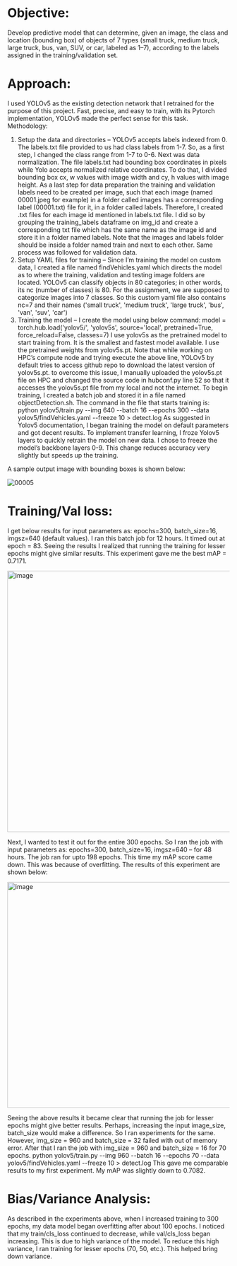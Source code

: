 # Objective:
Develop predictive model that can determine, given an image, the class and location (bounding box) of objects of 7 types (small truck, medium truck, large truck, bus, van, SUV, or car, labeled as 1–7), according to the labels assigned in the training/validation set.
# Approach:
I used YOLOv5 as the existing detection network that I retrained for the purpose of this project. Fast, precise, and easy to train, with its Pytorch implementation, YOLOv5 made the perfect sense for this task.
Methodology:
1. Setup the data and directories – YOLOv5 accepts labels indexed from 0. The labels.txt file provided to us had class labels from 1-7. So, as a first step, I changed the class range from 1-7 to 0-6. Next was data normalization. The file labels.txt had bounding box coordinates in pixels while Yolo accepts normalized relative coordinates. To do that, I divided bounding box cx, w values with image width and cy, h values with image height. As a last step for data preparation the training and validation labels need to be created per image, such that each image (named 00001.jpeg for example) in a folder called images has a corresponding label (00001.txt) file for it, in a folder called labels. Therefore, I created .txt files for each image id mentioned in labels.txt file. I did so by grouping the training_labels dataframe on img_id and create a corresponding txt file which has the same name as the image id and store it in a folder named labels. Note that the images and labels folder should be inside a folder named train and next to each other. Same process was followed for validation data.
2. Setup YAML files for training – Since I’m training the model on custom data, I created a file named findVehicles.yaml which directs the model as to where the training, validation and testing image folders are located. YOLOv5 can classify objects in 80 categories; in other words, its nc (number of classes) is 80. For the assignment, we are supposed to categorize images into 7 classes. So this custom yaml file also contains nc=7 and their names ('small truck', 'medium truck', 'large truck', 'bus', 'van', 'suv', 'car')
3. Training the model – I create the model using below command:
model = torch.hub.load('yolov5/', 'yolov5s', source='local', pretrained=True, force_reload=False, classes=7)
I use yolov5s as the pretrained model to start training from. It is the smallest and fastest model available. I use the pretrained weights from yolov5s.pt. Note that while working on HPC’s compute node and trying execute the above line, YOLOv5 by default tries to access github repo to download the latest version of yolov5s.pt. to overcome this issue, I manually uploaded the yolov5s.pt file on HPC and changed the source code in hubconf.py line 52 so that it accesses the yolov5s.pt file from my local and not the internet.
To begin training, I created a batch job and stored it in a file named objectDetection.sh. The command in the file that starts training is:
python yolov5/train.py --img 640 --batch 16 --epochs 300 --data yolov5/findVehicles.yaml --freeze 10 > detect.log
As suggested in Yolov5 documentation, I began training the model on default parameters and got decent results. To implement transfer learning, I froze Yolov5 layers to quickly retrain the model on new data. I chose to freeze the model’s backbone layers 0-9. This change reduces accuracy very slightly but speeds up the training.

A sample output image with bounding boxes is shown below:

![00005](https://user-images.githubusercontent.com/4620848/182739765-c7a41864-96d4-48cf-b1bd-33fce9a18d80.jpeg)

# Training/Val loss:
I get below results for input parameters as: epochs=300, batch_size=16, imgsz=640 (default values). I ran this batch job for 12 hours. It timed out at epoch = 83. Seeing the results I realized that running the training for lesser epochs might give similar results. This experiment gave me the best mAP = 0.7171.

<img width="591" alt="image" src="https://user-images.githubusercontent.com/4620848/182724515-440ce15c-4fef-4b17-84d0-2da3cfbc8616.png">

Next, I wanted to test it out for the entire 300 epochs. So I ran the job with input parameters as: epochs=300, batch_size=16, imgsz=640 – for 48 hours. The job ran for upto 198 epochs. This time my mAP score came down. This was because of overfitting. The results of this experiment are shown below:

<img width="511" alt="image" src="https://user-images.githubusercontent.com/4620848/182724583-2cb3ff2c-a5fc-46f9-9fae-b6f6f75323f2.png">

Seeing the above results it became clear that running the job for lesser epochs might give better results. Perhaps, increasing the input image_size, batch_size would make a difference. So I ran experiments for the same. However, img_size = 960 and batch_size = 32 failed with out of memory error. After that I ran the job with img_size = 960 and batch_size = 16 for 70 epochs.
python yolov5/train.py --img 960 --batch 16 --epochs 70 --data yolov5/findVehicles.yaml --freeze 10 > detect.log This gave me comparable results to my first experiment. My mAP was slightly down to 0.7082.
# Bias/Variance Analysis:
As described in the experiments above, when I increased training to 300 epochs, my data model began overfitting after about 100 epochs. I noticed that my train/cls_loss continued to decrease, while val/cls_loss began increasing. This is due to high variance of the model. To reduce this high variance, I ran training for lesser epochs (70, 50, etc.). This helped bring down variance.
